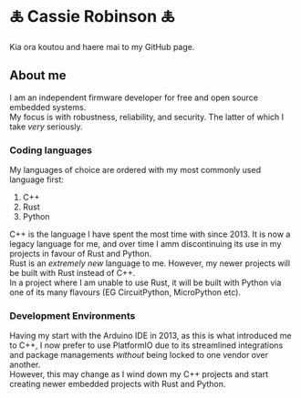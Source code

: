 # 🜏 Cassie Robinson 🜏

Kia ora koutou and haere mai to my GitHub page.

## About me

I am an independent firmware developer for free and open source embedded systems.  
My focus is with robustness, reliability, and security. The latter of which I take _very_ seriously.

### Coding languages

My languages of choice are ordered with my most commonly used language first:

1. C++
2. Rust
3. Python

C++ is the language I have spent the most time with since 2013. It is now a legacy language for me, and over time I amm discontinuing its use in my projects in favour of Rust and Python.  
Rust is an _extremely new_ language to me. However, my newer projects will be built with Rust instead of C++.  
In a project where I am unable to use Rust, it will be built with Python via one of its many flavours (EG CircuitPython, MicroPython etc).

### Development Environments

Having my start with the Arduino IDE in 2013, as this is what introduced me to C++, I now prefer to use PlatformIO due to its streamlined integrations and package managements _without_ being locked to one vendor over another.  
However, this may change as I wind down my C++ projects and start creating newer embedded projects with Rust and Python.
